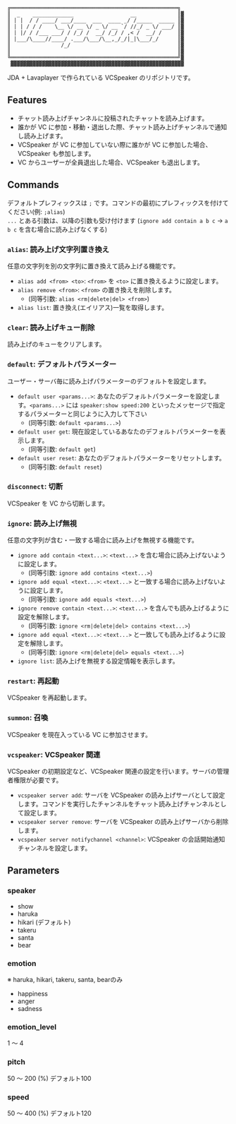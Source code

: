     ╔═════════════════════════════════════════════════════╗ 
    ║  _    _____________                  __             ║▓
    ║ | |  / / ____/ ___/____  ___  ____ _/ /_____  _____ ║▓
    ║ | | / / /    \__ \/ __ \/ _ \/ __ `/ //_/ _ \/ ___/ ║▓
    ║ | |/ / /___ ___/ / /_/ /  __/ /_/ / ,< /  __/ /     ║▓
    ║ |___/\____//____/ .___/\___/\__,_/_/|_|\___/_/      ║▓
    ║                /_/                                  ║▓
    ║                                                     ║▓
    ╚═════════════════════════════════════════════════════╝▓
     ▓▓▓▓▓▓▓▓▓▓▓▓▓▓▓▓▓▓▓▓▓▓▓▓▓▓▓▓▓▓▓▓▓▓▓▓▓▓▓▓▓▓▓▓▓▓▓▓▓▓▓▓▓▓▓

JDA + Lavaplayer で作られている VCSpeaker のリポジトリです。

## Features

- チャット読み上げチャンネルに投稿されたチャットを読み上げます。
- 誰かが VC に参加・移動・退出した際、チャット読み上げチャンネルで通知し読み上げます。
- VCSpeaker が VC に参加していない際に誰かが VC に参加した場合、VCSpeaker も参加します。
- VC からユーザーが全員退出した場合、VCSpeaker も退出します。

## Commands

デフォルトプレフィックスは `;` です。コマンドの最初にプレフィックスを付けてください(例: `;alias`)  
`...` とある引数は、以降の引数も受け付けます (`ignore add contain a b c` -> `a b c` を含む場合に読み上げなくする)

### `alias`: 読み上げ文字列置き換え

任意の文字列を別の文字列に置き換えて読み上げる機能です。

- `alias add <from> <to>`: `<from>` を `<to>` に置き換えるように設定します。
- `alias remove <from>`: `<from>` の置き換えを削除します。
  - (同等引数: `alias <rm|delete|del> <from>`)
- `alias list`: 置き換え(エイリアス)一覧を取得します。

### `clear`: 読み上げキュー削除

読み上げのキューをクリアします。

### `default`: デフォルトパラメーター

ユーザー・サーバ毎に読み上げパラメーターのデフォルトを設定します。

- `default user <params...>`: あなたのデフォルトパラメーターを設定します。`<params...>` には `speaker:show speed:200` といったメッセージで指定するパラメーターと同じように入力して下さい
  - (同等引数: `default <params...>`)
- `default user get`: 現在設定しているあなたのデフォルトパラメーターを表示します。
  - (同等引数: `default get`)
- `default user reset`: あなたのデフォルトパラメーターをリセットします。
  - (同等引数: `default reset`)

### `disconnect`: 切断

VCSpeaker を VC から切断します。

### `ignore`: 読み上げ無視

任意の文字列が含む・一致する場合に読み上げを無視する機能です。

- `ignore add contain <text...>`: `<text...>` を含む場合に読み上げないように設定します。
  - (同等引数: `ignore add contains <text...>`)
- `ignore add equal <text...>`: `<text...>` と一致する場合に読み上げないように設定します。
  - (同等引数: `ignore add equals <text...>`)
- `ignore remove contain <text...>`: `<text...>` を含んでも読み上げるように設定を解除します。
  - (同等引数: `ignore <rm|delete|del> contains <text...>`)
- `ignore add equal <text...>`: `<text...>` と一致しても読み上げるように設定を解除します。
  - (同等引数: `ignore <rm|delete|del> equals <text...>`)
- `ignore list`: 読み上げを無視する設定情報を表示します。

### `restart`: 再起動

VCSpeaker を再起動します。

### `summon`: 召喚

VCSpeaker を現在入っている VC に参加させます。

### `vcspeaker`: VCSpeaker 関連

VCSpeaker の初期設定など、VCSpeaker 関連の設定を行います。サーバの管理者権限が必要です。

- `vcspeaker server add`: サーバを VCSpeaker の読み上げサーバとして設定します。コマンドを実行したチャンネルをチャット読み上げチャンネルとして設定します。
- `vcspeaker server remove`: サーバを VCSpeaker の読み上げサーバから削除します。
- `vcspeaker server notifychannel <channel>`: VCSpeaker の会話開始通知チャンネルを設定します。

## Parameters

### speaker

- show
- haruka
- hikari (デフォルト)
- takeru
- santa 
- bear

### emotion

※ haruka, hikari, takeru, santa, bearのみ

- happiness
- anger
- sadness

### emotion_level

1 ～ 4

### pitch

50 ～ 200 (%) デフォルト100

### speed

50 ～ 400 (%) デフォルト120
